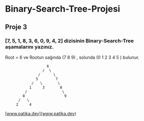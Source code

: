 # Binary-Search-Tree-Projesi
## Proje 3
### [7, 5, 1, 8, 3, 6, 0, 9, 4, 2] dizisinin Binary-Search-Tree aşamalarını yazınız.
Root = 6 ve Rootun sağında (7 8 9) , solunda (0 1 2 3 4 5 ) bulunur.
```
                   6
                 /  \
               /      \
              5        7
            /   \       \
           1     3       8
         /                \
        0                  9
      /   \
     2     4

```
[www.patika.dev](www.patika.dev)
